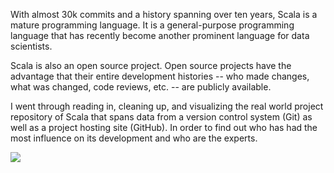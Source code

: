 With almost 30k commits and a history spanning over ten years, Scala is a mature programming language. It is a general-purpose programming language that has recently become another prominent language for data scientists.

Scala is also an open source project. Open source projects have the advantage that their entire development histories -- who made changes, what was changed, code reviews, etc. -- are publicly available.

I went through reading in, cleaning up, and visualizing the real world project repository of Scala that spans data from a version control system (Git) as well as a project hosting site (GitHub). In order to find out who has had the most influence on its development and who are the experts.

<p align="left">
  <a href="https://nbviewer.org/github/RdEl00/Scala-GitHub-History/blob/master/notebook.ipynb"><img src=https://img.shields.io/badge/Jupyter-Open%20Notebook-orange?></a>
</p>
